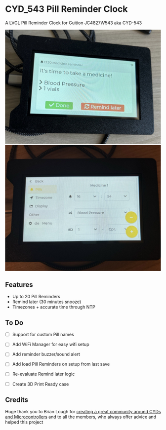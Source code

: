 # CYD_543 Pill Reminder Clock
A LVGL Pill Reminder Clock for Guition JC4827W543 aka CYD-543

![](/images/reminder.jpg)
![](/images/setup.jpg)

## Features
- Up to 20 Pill Reminders
- Remind later (30 minutes snooze)
- Timezones + accurate time through NTP

## To Do
- [ ] Support for custom Pill names
- [ ] Add WiFi Manager for easy wifi setup
- [ ] Add reminder buzzer/sound alert
- [ ] Add load Pill Reminders on setup from last save
- [ ] Re-evaluate Remind later logic
- [ ] Create 3D Print Ready case


## Credits
Huge thank you to Brian Lough for [creating a great community around CYDs and Microcontrollers](https://discord.gg/wsdEhHyb45) and to all the members, who always offer advice and helped this project

